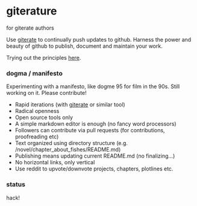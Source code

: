 # giterature #

for giterate authors

Use [giterate](https://github.com/monkybrain/giterate) to continually push updates to github. Harness the power and beauty of github to publish, document and maintain your work.

Trying out the principles [here](blog/README.md).

### dogma / manifesto ###

Experimenting with a manifesto, like dogme 95 for film in the 90s. Still working on it. Please contribute!

* Rapid iterations (with [giterate](https://github.com/monkybrain/giterate) or similar tool)
* Radical openness
* Open source tools only
* A simple markdown editor is enough (no fancy word processors)
* Followers can contribute via pull requests (for contributions, proofreading etc)
* Text organized using directory structure (e.g. /novel/chapter_about_fishes/README.md)
* Publishing means updating current README.md (no finalizing...)
* No horizontal links, only vertical
* Use reddit to upvote/downvote projects, chapters, plotlines etc.

### status ###
hack!

